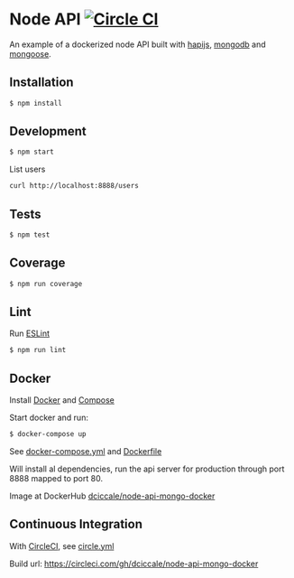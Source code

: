 # Node API [![Circle CI](https://circleci.com/gh/dciccale/node-api-mongo-docker.svg?style=svg)](https://circleci.com/gh/dciccale/node-api-mongo-docker)

An example of a dockerized node API built with [hapijs](http://hapijs.com), [mongodb](https://www.mongodb.org/) and [mongoose](https://mongoosejs.com).

## Installation

```bash
$ npm install
```

## Development

```bash
$ npm start
```

List users

```bash
curl http://localhost:8888/users
```

## Tests

```bash
$ npm test
```

## Coverage

```bash
$ npm run coverage
```

## Lint

Run [ESLint](http://eslint.org/)

```bash
$ npm run lint
```

## Docker

Install [Docker](https://docs.docker.com/installation/#installation) and [Compose](https://docs.docker.com/compose/install/#install-compose)

Start docker and run:

```bash
$ docker-compose up
```

See [docker-compose.yml](docker-compose.yml) and [Dockerfile](Dockerfile)

Will install al dependencies, run the api server for production through port 8888 mapped to
port 80.

Image at DockerHub [dciccale/node-api-mongo-docker](https://registry.hub.docker.com/u/dciccale/node-api-mongo-docker/)

## Continuous Integration

With [CircleCI](https://circleci.com/), see [circle.yml](circle.yml)

Build url: https://circleci.com/gh/dciccale/node-api-mongo-docker
